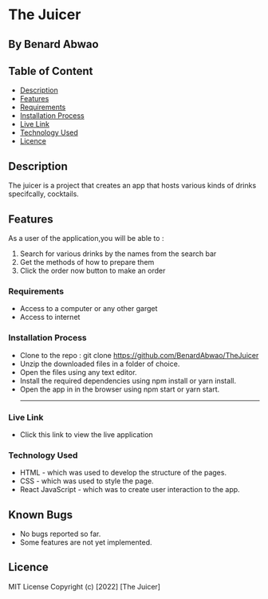 # The Juicer

## By Benard Abwao

## Table of Content

- [Description](#description)
- [Features](#features)
- [Requirements](#requirements)
- [Installation Process](#installation-Process)
- [Live Link](#Live-Link)
- [Technology Used](#technology-Used)
- [Licence](#licence)

## Description

 <p> The juicer is a project that creates an app that hosts various kinds of drinks specifcally, cocktails.   </p>

## Features

As a user of the application,you will be able to :

1. Search for various drinks by the names from the search bar
2. Get the methods of how to prepare them
3. Click the order now button to make an order

### Requirements

- Access to a computer or any other garget
- Access to internet

### Installation Process

- Clone to the repo : git clone https://github.com/BenardAbwao/TheJuicer
- Unzip the downloaded files in a folder of choice.
- Open the files using any text editor.
- Install the required dependencies using npm install or yarn install.
- Open the app in in the browser using npm start or yarn start.
  ***

### Live Link

- Click this link to view the live application

### Technology Used

- HTML - which was used to develop the structure of the pages.
- CSS - which was used to style the page.
- React JavaScript - which was to create user interaction to the app.

## Known Bugs

- No bugs reported so far.
- Some features are not yet implemented.

## Licence

MIT License
Copyright (c) [2022] [The Juicer]
